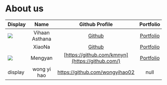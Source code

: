 # About us

Display |      Name      |            Github Profile             | Portfolio 
--------|:--------------:|:-------------------------------------:|:---------:
![](https://via.placeholder.com/100.png?text=Photo) | Vihaan Asthana | [Github](https://github.com/vihaan27) | [Portfolio](docs/team/vihaan27.m)
[](https://via.placeholder.com/100.png?text=Photo) | XiaoNa | [Github](https://github.com/samst) | [Portfolio](github.com)
![](https://via.placeholder.com/100.png?text=Photo) | Mengyan | [https://github.com/kmnyn](https://github.com/) | [Portfolio](docs/team/johndoe.md)
display|wong yi hao|https://github.com/wongyihao02|null



